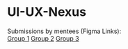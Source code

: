 # UI-UX-Nexus
Submissions by mentees (Figma Links):  
[Group 1](https://www.figma.com/design/0E5MOUiAP77chq3EYJbSMc/PMIG?node-id=0-1&t=PBIWoRA8UDkHFfBv-1)
[Group 2](https://www.figma.com/design/JwVbT36cW9kHkDRtIUPOUy/Webdesign-for-ProClub?node-id=31-2&t=OOWcssRBxHnZjTbm-1)
[Group 3](https://www.figma.com/design/na9VEPtRInLgVJsNeq24dd/ux-ui-(1)?node-id=0-1&t=qKwL8z3yya37vyGi-0)
